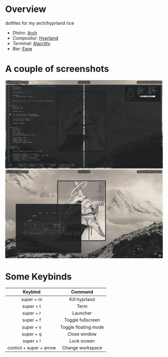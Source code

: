 # Overview
dotfiles for my arch/hyprland rice

- *Distro:* [Arch](https://archlinux.org)
- *Compositor:* [Hyprland](https://hyprland.org)
- *Terminal:* [Alacritty](https://alacritty.org)
- *Bar:* [Eww](https://github.com/elkowar/eww)

# A couple of screenshots

![screenshot 1](https://github.com/puma0x61/dotfiles-hyprland/blob/main/pictures/2022-12-24-100502_screenshot.png)
![screenshot 1](https://github.com/puma0x61/dotfiles-hyprland/blob/main/pictures/2022-12-24-100809_screenshot.png)

# Some Keybinds
|Keybind|Command|
|:-----:|:------:|
|super + m| Kill hyprland|
|super + t | Term|
|super + r | Launcher|
|super + f | Toggle fullscreen|
|super + v | Toggle floating mode|
|super + q | Close window|
|super + l | Lock screen|
|control + super + arrow| Change workspace|
